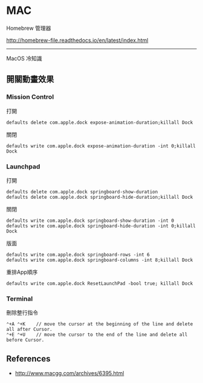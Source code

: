MAC
===

Homebrew 管理器

http://homebrew-file.readthedocs.io/en/latest/index.html

---

MacOS 冷知識

開關動畫效果
-------

### Mission Control

打開

    defaults delete com.apple.dock expose-animation-duration;killall Dock

關閉

    defaults write com.apple.dock expose-animation-duration -int 0;killall Dock

### Launchpad

打開

    defaults delete com.apple.dock springboard-show-duration
    defaults delete com.apple.dock springboard-hide-duration;killall Dock

關閉

    defaults write com.apple.dock springboard-show-duration -int 0
    defaults write com.apple.dock springboard-hide-duration -int 0;killall Dock

版面
    
    defaults write com.apple.dock springboard-rows -int 6
    defaults write com.apple.dock springboard-columns -int 8;killall Dock
     
重排App順序
   
    defaults write com.apple.dock ResetLaunchPad -bool true; killall Dock

### Terminal

刪除整行指令

    ⌃+A ⌃+K    // move the cursor at the beginning of the line and delete all after Cursor.
    ⌃+E ⌃+U    // move the cursor to the end of the line and delete all before Cursor.



References
----------

* http://www.macgg.com/archives/6395.html
